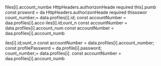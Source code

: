 files[i].account_numbe
      HttpHeaders.authorizonHeade 
    required this].pumb
        const prsword = da
      HttpHeaders.authorizonHeade 
    required thissswor
count_number;= data.profiles[i].id;
        const accountNumber = daa.profiles[i].acco
iles[i].id;ount_n
        const accountNumber = data.profiles[i].account_num
        const accountNumber = daa.profiles[i].account_numb

iles[i].id;ount_n
        const accountNumber = data.profiles[i].account_number;
        const profilePassword = da.profile[i].password;   
count_number;= data.profiles[i].
        const accountNumber = daa.profiles[i].account_numb
